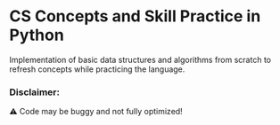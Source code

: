 # CS Concepts and Skill Practice in Python
Implementation of basic data structures and algorithms from scratch to refresh concepts while practicing the language.

### Disclaimer:
:warning: Code may be buggy and not fully optimized! 
